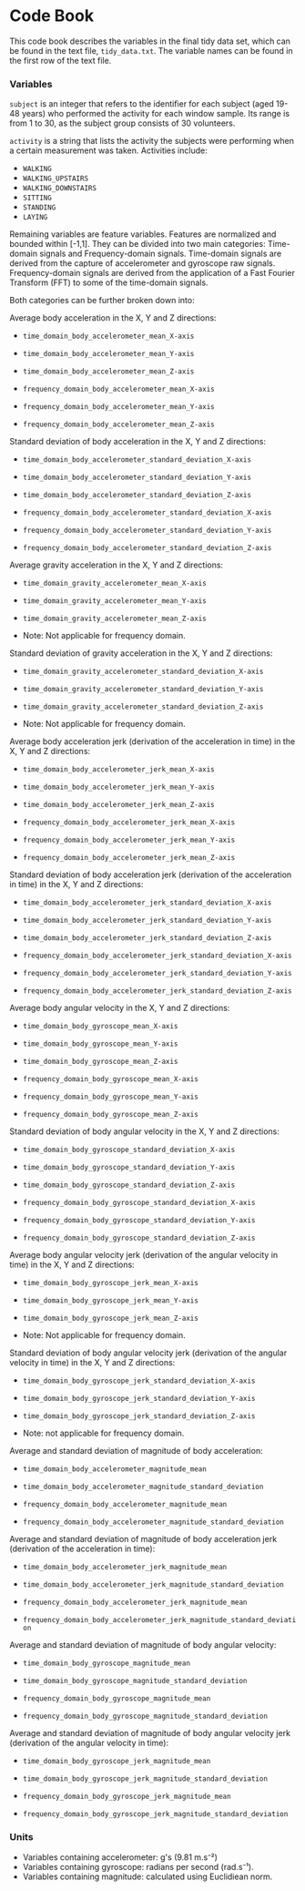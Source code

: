 # Code Book
This code book describes the variables in the final tidy data set, which can be found in the text file, ```tidy_data.txt```.
The variable names can be found in the first row of the text file.

### Variables
```subject``` is an integer that refers to the identifier for each subject (aged 19-48 years) who performed the activity for each window sample. 
Its range is from 1 to 30, as the subject group consists of 30 volunteers.

```activity``` is a string that lists the activity the subjects were performing when a certain measurement was taken. 
Activities include: 
- ```WALKING```
- ```WALKING_UPSTAIRS```
- ```WALKING_DOWNSTAIRS```
- ```SITTING```
- ```STANDING```
- ```LAYING```

Remaining variables are feature variables. Features are normalized and bounded within [-1,1]. 
They can be divided into two main categories: Time-domain signals and Frequency-domain signals. Time-domain signals are derived from the capture of accelerometer and gyroscope raw signals. Frequency-domain signals are derived from the application of a Fast Fourier Transform (FFT) to some of the time-domain signals.

Both categories can be further broken down into:

Average body acceleration in the X, Y and Z directions:

- ```time_domain_body_accelerometer_mean_X-axis```
- ```time_domain_body_accelerometer_mean_Y-axis```
- ```time_domain_body_accelerometer_mean_Z-axis```

- ```frequency_domain_body_accelerometer_mean_X-axis```
- ```frequency_domain_body_accelerometer_mean_Y-axis``` 
- ```frequency_domain_body_accelerometer_mean_Z-axis```


Standard deviation of body acceleration in the X, Y and Z directions:

- ```time_domain_body_accelerometer_standard_deviation_X-axis``` 
- ```time_domain_body_accelerometer_standard_deviation_Y-axis``` 
- ```time_domain_body_accelerometer_standard_deviation_Z-axis``` 

- ```frequency_domain_body_accelerometer_standard_deviation_X-axis``` 
- ```frequency_domain_body_accelerometer_standard_deviation_Y-axis``` 
- ```frequency_domain_body_accelerometer_standard_deviation_Z-axis```


Average gravity acceleration in the X, Y and Z directions:

- ```time_domain_gravity_accelerometer_mean_X-axis``` 
- ```time_domain_gravity_accelerometer_mean_Y-axis``` 
- ```time_domain_gravity_accelerometer_mean_Z-axis```

- Note: Not applicable for frequency domain.


Standard deviation of gravity acceleration in the X, Y and Z directions:

- ```time_domain_gravity_accelerometer_standard_deviation_X-axis```
- ```time_domain_gravity_accelerometer_standard_deviation_Y-axis``` 
- ```time_domain_gravity_accelerometer_standard_deviation_Z-axis```

- Note: Not applicable for frequency domain.


Average body acceleration jerk (derivation of the acceleration in time) in the X, Y and Z directions:

- ```time_domain_body_accelerometer_jerk_mean_X-axis```
- ```time_domain_body_accelerometer_jerk_mean_Y-axis``` 
- ```time_domain_body_accelerometer_jerk_mean_Z-axis```

- ```frequency_domain_body_accelerometer_jerk_mean_X-axis``` 
- ```frequency_domain_body_accelerometer_jerk_mean_Y-axis``` 
- ```frequency_domain_body_accelerometer_jerk_mean_Z-axis```


Standard deviation of body acceleration jerk (derivation of the acceleration in time) in the X, Y and Z directions:

- ```time_domain_body_accelerometer_jerk_standard_deviation_X-axis``` 
- ```time_domain_body_accelerometer_jerk_standard_deviation_Y-axis``` 
- ```time_domain_body_accelerometer_jerk_standard_deviation_Z-axis```

- ```frequency_domain_body_accelerometer_jerk_standard_deviation_X-axis``` 
- ```frequency_domain_body_accelerometer_jerk_standard_deviation_Y-axis``` 
- ```frequency_domain_body_accelerometer_jerk_standard_deviation_Z-axis```


Average body angular velocity in the X, Y and Z directions:

- ```time_domain_body_gyroscope_mean_X-axis``` 
- ```time_domain_body_gyroscope_mean_Y-axis``` 
- ```time_domain_body_gyroscope_mean_Z-axis```

- ```frequency_domain_body_gyroscope_mean_X-axis``` 
- ```frequency_domain_body_gyroscope_mean_Y-axis``` 
- ```frequency_domain_body_gyroscope_mean_Z-axis```


Standard deviation of body angular velocity in the X, Y and Z directions:

- ```time_domain_body_gyroscope_standard_deviation_X-axis``` 
- ```time_domain_body_gyroscope_standard_deviation_Y-axis``` 
- ```time_domain_body_gyroscope_standard_deviation_Z-axis```

- ```frequency_domain_body_gyroscope_standard_deviation_X-axis``` 
- ```frequency_domain_body_gyroscope_standard_deviation_Y-axis``` 
- ```frequency_domain_body_gyroscope_standard_deviation_Z-axis```


Average body angular velocity jerk (derivation of the angular velocity in time) in the X, Y and Z directions:

- ```time_domain_body_gyroscope_jerk_mean_X-axis``` 
- ```time_domain_body_gyroscope_jerk_mean_Y-axis``` 
- ```time_domain_body_gyroscope_jerk_mean_Z-axis```

- Note: Not applicable for frequency domain.


Standard deviation of body angular velocity jerk (derivation of the angular velocity in time) in the X, Y and Z directions:

- ```time_domain_body_gyroscope_jerk_standard_deviation_X-axis```            
- ```time_domain_body_gyroscope_jerk_standard_deviation_Y-axis```            
- ```time_domain_body_gyroscope_jerk_standard_deviation_Z-axis```

- Note: not applicable for frequency domain.


Average and standard deviation of magnitude of body acceleration:

- ```time_domain_body_accelerometer_magnitude_mean```
- ```time_domain_body_accelerometer_magnitude_standard_deviation```

- ```frequency_domain_body_accelerometer_magnitude_mean```                 
- ```frequency_domain_body_accelerometer_magnitude_standard_deviation```


Average and standard deviation of magnitude of body acceleration jerk (derivation of the acceleration in time):

- ```time_domain_body_accelerometer_jerk_magnitude_mean```                 
- ```time_domain_body_accelerometer_jerk_magnitude_standard_deviation```  

- ```frequency_domain_body_accelerometer_jerk_magnitude_mean```             
- ```frequency_domain_body_accelerometer_jerk_magnitude_standard_deviation```


Average and standard deviation of magnitude of body angular velocity:

- ```time_domain_body_gyroscope_magnitude_mean```                          
- ```time_domain_body_gyroscope_magnitude_standard_deviation```

- ```frequency_domain_body_gyroscope_magnitude_mean```                     
- ```frequency_domain_body_gyroscope_magnitude_standard_deviation```


Average and standard deviation of magnitude of body angular velocity jerk (derivation of the angular velocity in time):

- ```time_domain_body_gyroscope_jerk_magnitude_mean```                       
- ```time_domain_body_gyroscope_jerk_magnitude_standard_deviation```

- ```frequency_domain_body_gyroscope_jerk_magnitude_mean```                  
- ```frequency_domain_body_gyroscope_jerk_magnitude_standard_deviation``` 

### Units
- Variables containing accelerometer: g's (9.81 m.s⁻²)
- Variables containing gyroscope: radians per second (rad.s⁻¹).
- Variables containing magnitude: calculated using Euclidiean norm. 

